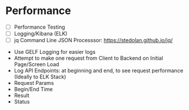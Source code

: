 # Performance

 - [ ] Performance Testing  
 - [ ] Logging/Kibana (ELK)   
 - [ ] jq Command Line JSON Processsor: https://stedolan.github.io/jq/

 - Use GELF Logging for easier logs
 - Attempt to make one request from Client to Backend on Initial Page/Screen Load
 - Log API Endpoints:  at beginning and end, to see request performance (Ideally to ELK Stack)
  - Request Params
  - Begin/End Time
  - Result
  - Status
